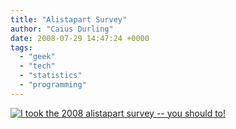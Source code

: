 ```yaml
---
title: "Alistapart Survey"
author: "Caius Durling"
date: 2008-07-29 14:47:24 +0000
tags:
  - "geek"
  - "tech"
  - "statistics"
  - "programming"
---
```


<a href="http://alistapart.com/articles/survey2008"><img src="http://aneventapart.com/webdesignsurvey/templates/ala/images/i-took-the-2008-survey.gif" title="I took the 2008 alistapart survey -- you should to!" /></a>
